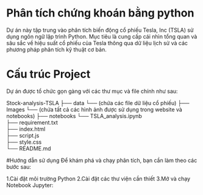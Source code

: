 # Phân tích chứng khoán bằng python
Dự án này tập trung vào phân tích biến động cổ phiếu Tesla, Inc (TSLA) sử dụng ngôn ngữ lập trình Python. Mục tiêu là cung cấp cái nhìn tổng quan và sâu sắc về hiệu suất cổ phiếu của Tesla thông qua dữ liệu lịch sử và các phương pháp phân tích kỹ thuật cơ bản.

# Cấu trúc Project
Dự án được tổ chức gọn gàng với các thư mục và file chính như sau:

Stock-analysis-TSLA
├── data
└── (chứa các file dữ liệu cổ phiếu)
├── Images
└── (chứa tất cả các hình ảnh được sử dụng trong website và notebooks)
├── notebooks
└── TSLA_analysis.ipynb  
├── requirement.txt                   
├── index.html               
├── script.js               
├── style.css                
└── README.md

#Hướng dẫn sử dụng
Để khám phá và chạy phân tích, bạn cần làm theo các bước sau:

1.Cài đặt môi trường Python
2.Cài đặt các thư viện cần thiết
3.Mở và chạy Notebook Jupyter:
